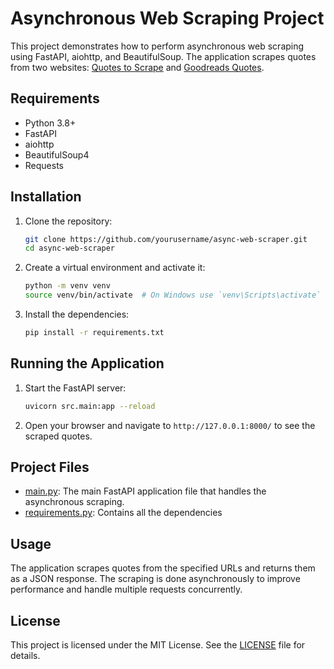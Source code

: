 # Asynchronous Web Scraping Project

This project demonstrates how to perform asynchronous web scraping using FastAPI, aiohttp, and BeautifulSoup. The application scrapes quotes from two websites: [Quotes to Scrape](http://quotes.toscrape.com) and [Goodreads Quotes](https://www.goodreads.com/quotes).

## Requirements

- Python 3.8+
- FastAPI
- aiohttp
- BeautifulSoup4
- Requests

## Installation

1. Clone the repository:

    ```bash
    git clone https://github.com/yourusername/async-web-scraper.git
    cd async-web-scraper
    ```

2. Create a virtual environment and activate it:

    ```bash
    python -m venv venv
    source venv/bin/activate  # On Windows use `venv\Scripts\activate`
    ```

3. Install the dependencies:

    ```bash
    pip install -r requirements.txt
    ```

## Running the Application

1. Start the FastAPI server:

    ```bash
    uvicorn src.main:app --reload
    ```

2. Open your browser and navigate to `http://127.0.0.1:8000/` to see the scraped quotes.

## Project Files

- [main.py](http://_vscodecontentref_/2): The main FastAPI application file that handles the asynchronous scraping.
- [requirements.py](""): Contains all the dependencies  
<!-- - `async_scraper.py`: Contains the asynchronous scraping logic. -->
<!-- - `parser.py`: Contains the parsing logic for the scraped HTML content. -->
<!-- - `helpers.py`: Utility functions used in the project. -->
<!-- - `test_scraper.py`: Unit tests for the scraping functions. -->

## Usage

The application scrapes quotes from the specified URLs and returns them as a JSON response. The scraping is done asynchronously to improve performance and handle multiple requests concurrently.

## License

This project is licensed under the MIT License. See the [LICENSE]("./LINCENSE") file for details.
